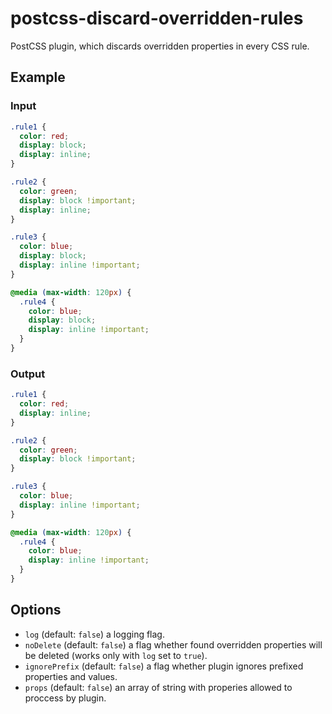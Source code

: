 # postcss-discard-overridden-rules
PostCSS plugin, which discards overridden properties in every CSS rule.

## Example
### Input

```css
.rule1 {
  color: red;
  display: block;
  display: inline;
}

.rule2 {
  color: green;
  display: block !important;
  display: inline;
}

.rule3 {
  color: blue;
  display: block;
  display: inline !important;
}

@media (max-width: 120px) {
  .rule4 {
    color: blue;
    display: block;
    display: inline !important;
  }
}
```

### Output

```css
.rule1 {
  color: red;
  display: inline;
}

.rule2 {
  color: green;
  display: block !important;
}

.rule3 {
  color: blue;
  display: inline !important;
}

@media (max-width: 120px) {
  .rule4 {
    color: blue;
    display: inline !important;
  }
}
```

## Options
* `log` (default: `false`) a logging flag.
* `noDelete` (default: `false`) a flag whether found overridden properties will be deleted (works only with `log` set to `true`).
* `ignorePrefix` (default: `false`) a flag whether plugin ignores prefixed properties and values.
* `props` (default: `false`) an array of string with properies allowed to proccess by plugin.
